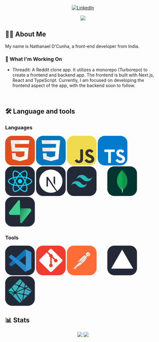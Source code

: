 <div align="center">
  <a href="https://www.linkedin.com/in/nathanaelpd01" target="_blank">
    <img title="LinkedIn" src="https://img.shields.io/badge/LinkedIn-0077B5?style=for-the-badge&logo=linkedin&logoColor=white" />
  </a>
</div>
<br />
<div align="center">
  <picture>
    <img src="https://visitor-badge.laobi.icu/badge?page_id=nathanaeld01.nathanaeld01"  />
  </picture>
</div>

## 👩‍💻 About Me

My name is Nathanael D'Cunha, a front-end developer from India.

### 🔭 What I'm Working On

-   Threadit: A Reddit clone app. It utilizes a monorepo (Turborepo) to create a frontend and backend app. The frontend is built with Next.js, React and TypeScript. Currently, I am focused on developing the frontend aspect of the app, with the backend soon to follow.

<br/>

## 🛠 Language and tools

### Languages

<picture>
  <img alt="HTML" title="HTML" src="/icons/html.svg">
</picture>
<picture>
  <img alt="CSS" title="CSS" src="/icons/css.svg">
</picture>
<picture>
  <img alt="JavaScript" title="JavaScript" src="/icons/js.svg">
</picture>
<picture>
  <img alt="TypeScript" title="TypeScript" src="/icons/ts.svg">
</picture>
&nbsp;
&nbsp;
&nbsp;
&nbsp;
<picture>
  <img alt="React" title="React" src="/icons/react.svg">
</picture>
<picture>
  <img alt="NextJS" title="NextJS" src="/icons/nextjs.svg">
</picture>
<picture>
  <img alt="Tailwind CSS" title="Tailwind CSS" src="/icons/tailwindcss.svg">
</picture>
&nbsp;
&nbsp;
&nbsp;
&nbsp;
<picture>
  <img alt="MongoDB" title="MongoDB" src="/icons/mongodb.svg" />
</picture>
<picture>
  <img alt="Supabase" title="Supabase" src="/icons/supabase.svg" />
</picture>

### Tools

<picture>
  <img alt="VS Code" title="VS Code" src="/icons/vscode.svg" />
</picture>
<picture>
  <img alt="Git" title="Git" src="/icons/git.svg">
</picture>
<picture>
  <img alt="Postman" title="Postman" src="/icons/postman.svg">
</picture>
&nbsp;
&nbsp;
&nbsp;
&nbsp;
<picture>
  <img alt="Vercel" title="Vercel" src="/icons/vercel.svg">
</picture>
<picture>
  <img alt="Netlify" title="Netlify" src="/icons/netlify.svg">
</picture>

## 📊 Stats

<div align="center">
  <picture>
    <img height="185.5px" src="https://github-readme-stats.vercel.app/api?username=nathanaeld01&theme=react&show_icons=true&hide_border=true&count_private=true)" />
  </picture>
  <picture>
    <img height="185.5px" src="https://github-readme-stats.vercel.app/api/top-langs/?username=nathanaeld01&theme=react&show_icons=true&hide_border=true&layout=compact" />
  </picture>
</div>
